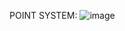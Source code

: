 POINT SYSTEM:
![image](https://github.com/Flores-Adrian/Space-Invaders-Advanced-Project/assets/95241777/fd659d02-3380-4a15-9a0e-6d9b135d9715)
